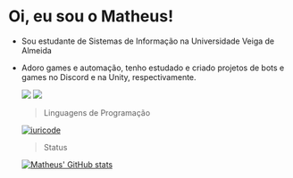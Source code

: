 # Oi, eu sou o Matheus!

- Sou estudante de Sistemas de Informação na Universidade Veiga de Almeida

- Adoro games e automação, tenho estudado e criado projetos de bots e games no Discord e na Unity, respectivamente. 

  

  <a href="https://www.linkedin.com/in/matheus-de-oliveira/" alt="Linkedin">
    <img src="https://img.shields.io/badge/-Linkedin-0e76a8?style=flat-square&logo=Linkedin&logoColor=white&link=LINK-DO-SEU-LINKEDIN" /></a> <img src="https://img.shields.io/badge/Unity-100000?style=for-the-badge&logo=unity&logoColor=white" />

  > Linguagens de Programação

  [![iuricode](https://github-readme-stats.vercel.app/api/top-langs/?username=Matheus21Oliveira&hide=html&CSS&layout=compact&theme=dark)](https://github.com/Matheus21Oliveira/)

  

  > Status

  [![Matheus' GitHub stats](https://github-readme-stats.vercel.app/api?username=Matheus21Oliveira&theme=dark)](https://github.com/Matheus21Oliveira/github-readme-stats)

  

